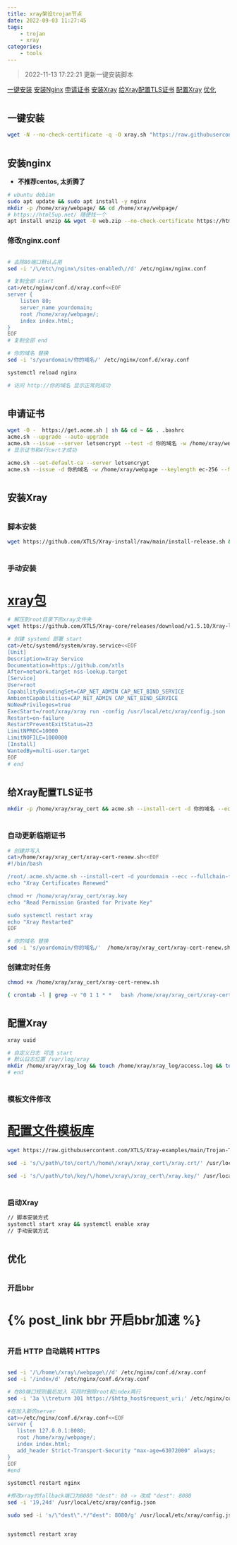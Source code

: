 ```yaml
---
title: xray架设trojan节点
date: 2022-09-03 11:27:45
tags:
	- trojan
	- xray
categories: 
    - tools
---
```


> 2022-11-13 17:22:21 更新一键安装脚本

[一键安装](#script)
[安装Nginx](#nginx)
[申请证书](#tls)
[安装Xray](#install)
[给Xray配置TLS证书](#usetls)
[配置Xray](#configurate)
[优化](#optimization)

# <h2 id="script">一键安装</h2>

```bash
wget -N --no-check-certificate -q -O xray.sh "https://raw.githubusercontent.com/uerax/xray-script/master/xray.sh" && chmod +x xray.sh && bash xray.sh
```

# <h2 id="nginx">安装nginx</h2>

* __不推荐centos, 太折腾了__

``` bash
# ubuntu debian
sudo apt update && sudo apt install -y nginx 
mkdir -p /home/xray/webpage/ && cd /home/xray/webpage/
# https://html5up.net/ 随便找一个
apt install unzip && wget -O web.zip --no-check-certificate https://html5up.net/phantom/download && unzip web.zip && rm web.zip
```
 
<h3>修改nginx.conf</h3>

``` bash

# 去除80端口默认占用
sed -i '/\/etc\/nginx\/sites-enabled\//d' /etc/nginx/nginx.conf

# 复制全部 start
cat>/etc/nginx/conf.d/xray.conf<<EOF
server {
	listen 80;
	server_name yourdomain;
	root /home/xray/webpage/;
	index index.html;
}
EOF
# 复制全部 end

# 你的域名 替换
sed -i 's/yourdomain/你的域名/' /etc/nginx/conf.d/xray.conf

systemctl reload nginx

# 访问 http://你的域名 显示正常则成功
```

# <h2 id="tls">申请证书</h2>

``` bash
wget -O -  https://get.acme.sh | sh && cd ~ && . .bashrc
acme.sh --upgrade --auto-upgrade
acme.sh --issue --server letsencrypt --test -d 你的域名 -w /home/xray/webpage --keylength ec-256
# 显示证书和4行cert才成功

acme.sh --set-default-ca --server letsencrypt
acme.sh --issue -d 你的域名 -w /home/xray/webpage --keylength ec-256 --force

```

# <h2 id="install">安装Xray</h2>

# <h3>脚本安装</h3>
``` bash
wget https://github.com/XTLS/Xray-install/raw/main/install-release.sh && bash install-release.sh && rm install-release.sh

```

# <h3>手动安装</h3>

# [xray包](https://p4gefau1t.github.io/trojan-go/basic/full-config/)

``` bash
# 解压到root目录下的xray文件夹 
wget https://github.com/XTLS/Xray-core/releases/download/v1.5.10/Xray-linux-64.zip -O xray.zip && unzip xray.zip -d /root/xray/ && rm xray.zip

# 创建 systemd 部署 start
cat>/etc/systemd/system/xray.service<<EOF
[Unit]
Description=Xray Service
Documentation=https://github.com/xtls
After=network.target nss-lookup.target
[Service]
User=root
CapabilityBoundingSet=CAP_NET_ADMIN CAP_NET_BIND_SERVICE
AmbientCapabilities=CAP_NET_ADMIN CAP_NET_BIND_SERVICE
NoNewPrivileges=true
ExecStart=/root/xray/xray run -config /usr/local/etc/xray/config.json
Restart=on-failure
RestartPreventExitStatus=23
LimitNPROC=10000
LimitNOFILE=1000000
[Install]
WantedBy=multi-user.target
EOF
# end
```

# <h2 id="usetls">给Xray配置TLS证书</h2>

``` bash
mkdir -p /home/xray/xray_cert && acme.sh --install-cert -d 你的域名 --ecc --fullchain-file /home/xray/xray_cert/xray.crt --key-file /home/xray/xray_cert/xray.key && chmod +r /home/xray/xray_cert/xray.key
```

# <h3>自动更新临期证书</h3>

``` bash
# 创建并写入
cat>/home/xray/xray_cert/xray-cert-renew.sh<<EOF
#!/bin/bash

/root/.acme.sh/acme.sh --install-cert -d yourdomain --ecc --fullchain-file /home/xray/xray_cert/xray.crt --key-file /home/xray/xray_cert/xray.key
echo "Xray Certificates Renewed"

chmod +r /home/xray/xray_cert/xray.key
echo "Read Permission Granted for Private Key"

sudo systemctl restart xray
echo "Xray Restarted"
EOF

# 你的域名 替换
sed -i 's/yourdomain/你的域名/'  /home/xray/xray_cert/xray-cert-renew.sh
```

<h3>创建定时任务</h3>

``` bash
chmod +x /home/xray/xray_cert/xray-cert-renew.sh

( crontab -l | grep -v "0 1 1 * *   bash /home/xray/xray_cert/xray-cert-renew.sh"; echo "0 1 1 * *   bash /home/xray/xray_cert/xray-cert-renew.sh" ) | crontab -
```

# <h2 id="configurate">配置Xray</h2>

``` bash
xray uuid

# 自定义日志 可选 start
# 默认日志位置 /var/log/xray
mkdir /home/xray/xray_log && touch /home/xray/xray_log/access.log && touch /home/xray/xray_log/error.log && chmod a+w /home/xray/xray_log/*.log
# end
```

# <h3>模板文件修改</h3>

# [配置文件模板库](https://github.com/XTLS/Xray-examples)

``` bash
wget https://raw.githubusercontent.com/XTLS/Xray-examples/main/Trojan-TCP-XTLS/config_server.json -O /usr/local/etc/xray/config.json

sed -i 's/\/path\/to\/cert/\/home\/xray\/xray_cert\/xray.crt/' /usr/local/etc/xray/config.json

sed -i 's/\/path\/to\/key/\/home\/xray\/xray_cert\/xray.key/' /usr/local/etc/xray/config.json

```
# <h3>启动Xray</h3>

``` bash
// 脚本安装方式
systemctl start xray && systemctl enable xray
// 手动安装方式

```

# <h2 id="optimization">优化</h2>

# <h3>开启bbr</h3>

# {% post_link bbr 开启bbr加速 %}

# <h3>开启 HTTP 自动跳转 HTTPS</h3>

``` bash

sed -i '/\/home\/xray\/webpage\//d' /etc/nginx/conf.d/xray.conf
sed -i '/index/d' /etc/nginx/conf.d/xray.conf

# 在80端口规则最后加入 可同时删除root和index两行
sed -i '3a \\treturn 301 https://$http_host$request_uri;' /etc/nginx/conf.d/xray.conf

#在加入新的server
cat>>/etc/nginx/conf.d/xray.conf<<EOF
server {
   listen 127.0.0.1:8080;
   root /home/xray/webpage/;
   index index.html;
   add_header Strict-Transport-Security "max-age=63072000" always;
}
EOF
#end

systemctl restart nginx

#修改xray的fallback端口为8080 "dest": 80 -> 改成 "dest": 8080
sed -i '19,24d' /usr/local/etc/xray/config.json

sudo sed -i 's/\"dest\".*/"dest": 8080/g' /usr/local/etc/xray/config.json


systemctl restart xray
```
